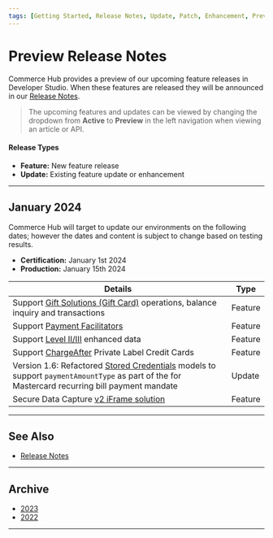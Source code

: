 ```yaml
---
tags: [Getting Started, Release Notes, Update, Patch, Enhancement, Preview]
---
```


# Preview Release Notes

Commerce Hub provides a preview of our upcoming feature releases in Developer Studio. When these features are released they will be announced in our [Release Notes](?path=docs/Release-Notes-Alerts/Release-Notes.md).

<!-- theme: info -->
> The upcoming features and updates can be viewed by changing the dropdown from **Active** to **Preview** in the left navigation when viewing an article or API.

#### Release Types

- **Feature:** New feature release
- **Update:** Existing feature update or enhancement

---

## January 2024

Commerce Hub will target to update our environments on the following dates; however the dates and content is subject to change based on testing results.

- **Certification:** January 1st 2024
- **Production:** January 15th 2024

| Details | Type |
| ----- | ----- |
| Support [Gift Solutions (Gift Card)](?path=docs/Resources/Guides/Payment-Sources/Gift-Card.md) operations, balance inquiry and transactions | Feature |
| Support [Payment Facilitators](?path=docs/Resources/Guides/Partners/PFAC/Payment-Faciliator.md) | Feature |
| Support [Level II/III](?path=docs/Resources/Guides/Level23/Level23.md) enhanced data | Feature |
| Support [ChargeAfter](?path=docs/Resources/Guides/Payment-Sources/Private-Label/Charge-After.md) Private Label Credit Cards | Feature |
| Version 1.6: Refactored [Stored Credentials](?path=docs/Resources/Guides/Stored-Credentials.md) models to support `paymentAmountType` as part of the for Mastercard recurring bill payment mandate | Update |
| Secure Data Capture [v2 iFrame solution](?path=docs/Online-Mobile-Digital/Secure-Data-Capture/iFrame-JS/iFrame-JS.md) | Feature |

---

## See Also

- [Release Notes](?path=docs/Release-Notes-Alerts/Release-Notes.md)

---

## Archive

- [2023](?path=docs/Release-Notes-Alerts/PRN-2023.md)
- [2022](?path=docs/Release-Notes-Alerts/PRN-2022.md)

---
